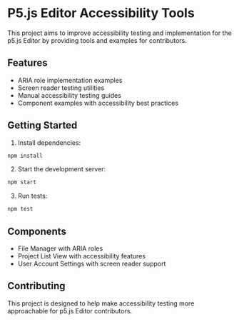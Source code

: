 # P5.js Editor Accessibility Tools

This project aims to improve accessibility testing and implementation for the p5.js Editor by providing tools and examples for contributors.

## Features

- ARIA role implementation examples
- Screen reader testing utilities
- Manual accessibility testing guides
- Component examples with accessibility best practices

## Getting Started

1. Install dependencies:
```bash
npm install
```

2. Start the development server:
```bash
npm start
```

3. Run tests:
```bash
npm test
```

## Components
- File Manager with ARIA roles
- Project List View with accessibility features
- User Account Settings with screen reader support

## Contributing
This project is designed to help make accessibility testing more approachable for p5.js Editor contributors.
